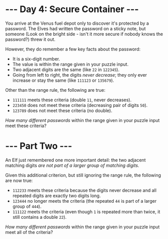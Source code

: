 ﻿# --- Day 4: Secure Container ---

You arrive at the Venus fuel depot only to discover it's protected by a password.  The Elves had written the password on a sticky note, but someone (Look on the bright side - isn't it more secure if nobody knows the password?) threw it out.

However, they do remember a few key facts about the password:


* It is a six-digit number.
* The value is within the range given in your puzzle input.
* Two adjacent digits are the same (like ```22``` in ```122345```).
* Going from left to right, the digits *never decrease*; they only ever increase or stay the same (like ```111123``` or ```135679```).


Other than the range rule, the following are true:


* ```111111``` meets these criteria (double ```11```, never decreases).
* ```223450``` does not meet these criteria (decreasing pair of digits ```50```).
* ```123789``` does not meet these criteria (no double).


*How many different passwords* within the range given in your puzzle input meet these criteria?

# --- Part Two ---

An Elf just remembered one more important detail: the two adjacent matching digits *are not part of a larger group of matching digits*.

Given this additional criterion, but still ignoring the range rule, the following are now true:


* ```112233``` meets these criteria because the digits never decrease and all repeated digits are exactly two digits long.
* ```123444``` no longer meets the criteria (the repeated ```44``` is part of a larger group of ```444```).
* ```111122``` meets the criteria (even though ```1``` is repeated more than twice, it still contains a double ```22```).


*How many different passwords* within the range given in your puzzle input meet all of the criteria?